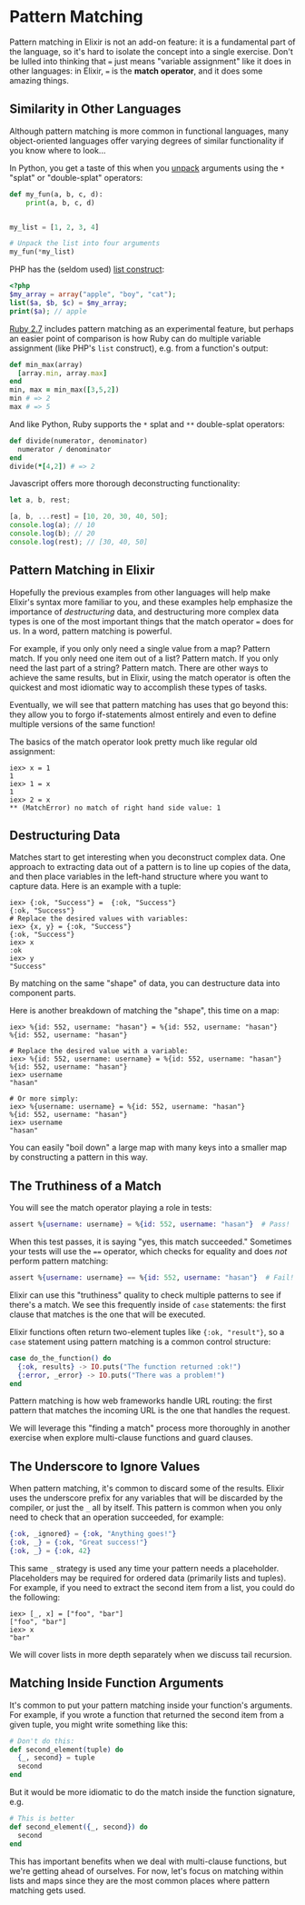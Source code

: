 # Pattern Matching

Pattern matching in Elixir is not an add-on feature: it is a fundamental part of the language, so it's hard to isolate the concept into a single exercise. Don't be lulled into thinking that `=` just means "variable assignment" like it does in other languages: in Elixir, `=` is the **match operator**, and it does some amazing things.

## Similarity in Other Languages

Although pattern matching is more common in functional languages, many object-oriented languages offer varying degrees of similar functionality if you know where to look...

In Python, you get a taste of this when you [unpack](https://www.python.org/dev/peps/pep-0448/) arguments using the `*` "splat" or "double-splat" operators:

```python
def my_fun(a, b, c, d):
    print(a, b, c, d)


my_list = [1, 2, 3, 4]

# Unpack the list into four arguments
my_fun(*my_list)
```

PHP has the (seldom used) [list construct](https://www.php.net/manual/en/function.list.php):

```php
<?php
$my_array = array("apple", "boy", "cat");
list($a, $b, $c) = $my_array;
print($a); // apple
```

[Ruby 2.7](https://www.ruby-lang.org/en/news/2019/12/25/ruby-2-7-0-released/) includes pattern matching as an experimental feature, but perhaps an easier point of comparison is how Ruby can do multiple variable assignment (like PHP's `list` construct), e.g. from a function's output:

```ruby
def min_max(array)
  [array.min, array.max]
end
min, max = min_max([3,5,2])
min # => 2
max # => 5
```

And like Python, Ruby supports the `*` splat and `**` double-splat operators:

```ruby
def divide(numerator, denominator)
  numerator / denominator
end
divide(*[4,2]) # => 2
```

Javascript offers more thorough deconstructing functionality:

```javascript
let a, b, rest;

[a, b, ...rest] = [10, 20, 30, 40, 50];
console.log(a); // 10
console.log(b); // 20
console.log(rest); // [30, 40, 50]
```

## Pattern Matching in Elixir

Hopefully the previous examples from other languages will help make Elixir's syntax more familiar to you, and these examples help emphasize the importance of _destructuring_ data, and destructuring more complex data types is one of the most important things that the match operator `=` does for us. In a word, pattern matching is powerful.

For example, if you only only need a single value from a map? Pattern match. If you only need one item out of a list? Pattern match. If you only need the last part of a string? Pattern match.  There are other ways to achieve the same results, but in Elixir, using the match operator is often the quickest and most idiomatic way to accomplish these types of tasks.

Eventually, we will see that pattern matching has uses that go beyond this: they allow you to forgo if-statements almost entirely and even to define multiple versions of the same function!

The basics of the match operator look pretty much like regular old assignment:

```iex
iex> x = 1
1
iex> 1 = x
1
iex> 2 = x
** (MatchError) no match of right hand side value: 1
```

## Destructuring Data

Matches start to get interesting when you deconstruct complex data. One approach to extracting data out of a pattern is to line up copies of the data, and then place variables in the left-hand structure where you want to capture data. Here is an example with a tuple:

```iex
iex> {:ok, "Success"} =  {:ok, "Success"}
{:ok, "Success"}
# Replace the desired values with variables:
iex> {x, y} = {:ok, "Success"}
{:ok, "Success"}
iex> x
:ok
iex> y
"Success"
```
By matching on the same "shape" of data, you can destructure data into component parts.

Here is another breakdown of matching the "shape", this time on a map:

```iex
iex> %{id: 552, username: "hasan"} = %{id: 552, username: "hasan"}
%{id: 552, username: "hasan"}

# Replace the desired value with a variable:
iex> %{id: 552, username: username} = %{id: 552, username: "hasan"}
%{id: 552, username: "hasan"}
iex> username
"hasan"

# Or more simply:
iex> %{username: username} = %{id: 552, username: "hasan"}
%{id: 552, username: "hasan"}
iex> username
"hasan"
```
You can easily "boil down" a large map with many keys into a smaller map by constructing a pattern in this way.

## The Truthiness of a Match

You will see the match operator playing a role in tests:

```elixir
assert %{username: username} = %{id: 552, username: "hasan"}  # Pass!
```

When this test passes, it is saying "yes, this match succeeded." Sometimes your tests will use the `==` operator, which checks for equality and does *not* perform pattern matching:

```elixir
assert %{username: username} == %{id: 552, username: "hasan"}  # Fail!
```

Elixir can use this "truthiness" quality to check multiple patterns to see if there's a match. We see this frequently inside of `case` statements: the first clause that matches is the one that will be executed.

Elixir functions often return two-element tuples like `{:ok, "result"}`, so a `case` statement using pattern matching is a common control structure:

```elixir
case do_the_function() do
  {:ok, results} -> IO.puts("The function returned :ok!")
  {:error, _error} -> IO.puts("There was a problem!")
end
```

Pattern matching is how web frameworks handle URL routing: the first pattern that matches the incoming URL is the one that handles the request.

We will leverage this "finding a match" process more thoroughly in another exercise when explore multi-clause functions and guard clauses.

## The Underscore to Ignore Values

When pattern matching, it's common to discard some of the results. Elixir uses the underscore prefix for any variables that will be discarded by the compiler, or just the `_` all by itself.  This pattern is common when you only need to check that an operation succeeded, for example:

```elixir
{:ok, _ignored} = {:ok, "Anything goes!"}
{:ok, _} = {:ok, "Great success!"}
{:ok, _} = {:ok, 42}
```

This same `_` strategy is used any time your pattern needs a placeholder. Placeholders may be required for ordered data (primarily lists and tuples). For example, if you need to extract the second item from a list, you could do the following:

```
iex> [_, x] = ["foo", "bar"]
["foo", "bar"]
iex> x
"bar"
```

We will cover lists in more depth separately when we discuss tail recursion.

## Matching Inside Function Arguments

It's common to put your pattern matching inside your function's arguments.  For example, if you wrote a function that returned the second item from a given tuple, you might write something like this:

```elixir
# Don't do this:
def second_element(tuple) do
  {_, second} = tuple
  second
end
```

But it would be more idiomatic to do the match inside the function signature, e.g.

```elixir
# This is better
def second_element({_, second}) do
  second
end
```

This has important benefits when we deal with multi-clause functions, but we're getting ahead of ourselves. For now, let's focus on matching within lists and maps since they are the most common places where pattern matching gets used.
